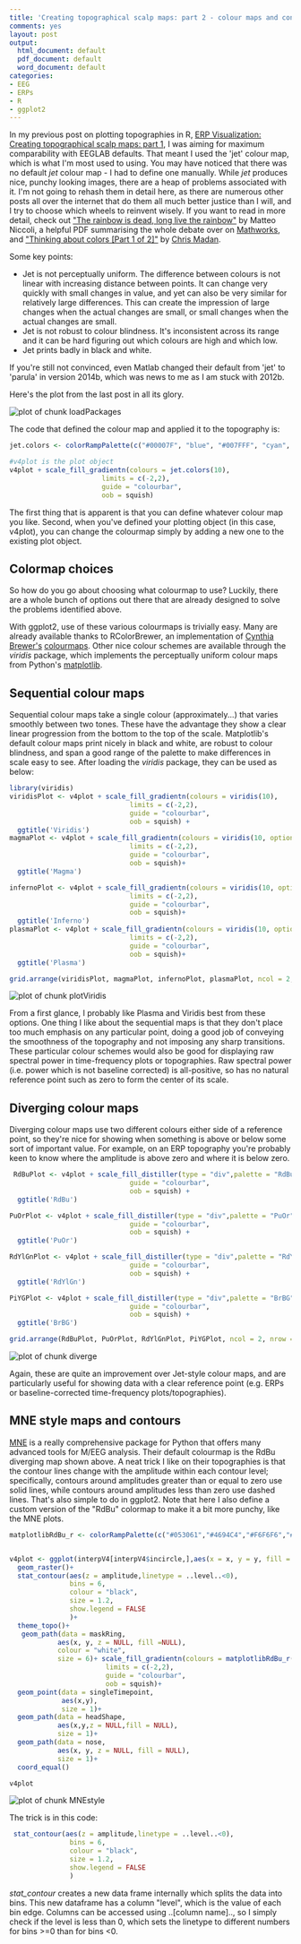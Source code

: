 ```yaml
---
title: 'Creating topographical scalp maps: part 2 - colour maps and contour lines'
comments: yes
layout: post
output:
  html_document: default
  pdf_document: default
  word_document: default
categories:
- EEG
- ERPs
- R
- ggplot2
---
```




In my previous post on plotting topographies in R, [ERP Visualization: Creating topographical scalp maps: part 1](https://craddm.github.io/blog/2017/02/25/EEG-topography), I was aiming for maximum comparability with EEGLAB defaults. That meant I used the 'jet' colour map, which is what I'm most used to using. You may have noticed that there was no default *jet* colour map - I had to define one manually. While *jet* produces nice, punchy looking images, there are a heap of problems associated with it. I'm not going to rehash them in detail here, as there are numerous other posts all over the internet that do them all much better justice than I will, and I try to choose which wheels to reinvent wisely. If you want to read in more detail, check out ["The rainbow is dead, long live the rainbow"](https://mycarta.wordpress.com/2012/05/12/the-rainbow-is-dead-long-live-the-rainbow-part-1/) by Matteo Niccoli, a helpful PDF summarising the whole debate over on [Mathworks](https://www.mathworks.com/tagteam/81137_92238v00_RainbowColorMap_57312.pdf), and ["Thinking about colors [Part 1 of 2]"]((https://medium.com/@cMadan/thinking-about-colors-part-1-of-2-9287d462c44c#.z7wfaed17)) by [Chris Madan](https://twitter.com/cMadan/).

Some key points:

* Jet is not perceptually uniform. The difference between colours is not linear with increasing distance between points. It can change very quickly with small changes in value, and yet can also be very similar for relatively large differences. This can create the impression of large changes when the actual changes are small, or small changes when the actual changes are small.
* Jet is not robust to colour blindness. It's inconsistent across its range and it can be hard figuring out which colours are high and which low.
* Jet prints badly in black and white.

If you're still not convinced, even Matlab changed their default from 'jet' to 'parula' in version 2014b, which was news to me as I am stuck with 2012b.

Here's the plot from the last post in all its glory.

<img src="/figure/source/2017-03-02-EEG-topographyColorMaps/loadPackages-1.png" title="plot of chunk loadPackages" alt="plot of chunk loadPackages" style="display: block; margin: auto;" />

The code that defined the colour map and applied it to the topography is:


```r
jet.colors <- colorRampPalette(c("#00007F", "blue", "#007FFF", "cyan", "#7FFF7F", "yellow", "#FF7F00", "red", "#7F0000"))

#v4plot is the plot object
v4plot + scale_fill_gradientn(colours = jet.colors(10),
                       limits = c(-2,2),
                       guide = "colourbar",
                       oob = squish)
```

The first thing that is apparent is that you can define whatever colour map you like. Second, when you've defined your plotting object (in this case, v4plot), you can change the colourmap simply by adding a new one to the existing plot object.

## Colormap choices

So how do you go about choosing what colourmap to use? Luckily, there are a whole bunch of options out there that are already designed to solve the problems identified above. 

With ggplot2, use of these various colourmaps is trivially easy. Many are already available thanks to RColorBrewer, an implementation of [Cynthia Brewer's](http://www.personal.psu.edu/cab38/) [colourmaps](http://colorbrewer2.org/#type=sequential&scheme=BuGn&n=3). Other nice colour schemes are available through the *viridis* package, which implements the perceptually uniform colour maps from Python's [matplotlib](http://matplotlib.org/).

## Sequential colour maps

Sequential colour maps take a single colour (approximately...) that varies smoothly between two tones. These have the advantage they show a clear linear progression from the bottom to the top of the scale. Matplotlib's default colour maps print nicely in black and white, are robust to colour blindness, and span a good range of the palette to make differences in scale easy to see. After loading the *viridis* package, they can be used as below:


```r
library(viridis)
viridisPlot <- v4plot + scale_fill_gradientn(colours = viridis(10),
                              limits = c(-2,2),
                              guide = "colourbar",
                              oob = squish) +
  ggtitle('Viridis')
magmaPlot <- v4plot + scale_fill_gradientn(colours = viridis(10, option = "A"),
                              limits = c(-2,2),
                              guide = "colourbar",
                              oob = squish)+
  ggtitle('Magma')

infernoPlot <- v4plot + scale_fill_gradientn(colours = viridis(10, option = "B"),
                              limits = c(-2,2),
                              guide = "colourbar",
                              oob = squish)+
  ggtitle('Inferno')
plasmaPlot <- v4plot + scale_fill_gradientn(colours = viridis(10, option = "C"),
                              limits = c(-2,2),
                              guide = "colourbar",
                              oob = squish)+
  ggtitle('Plasma')

grid.arrange(viridisPlot, magmaPlot, infernoPlot, plasmaPlot, ncol = 2, nrow = 2)
```

<img src="/figure/source/2017-03-02-EEG-topographyColorMaps/plotViridis-1.png" title="plot of chunk plotViridis" alt="plot of chunk plotViridis" style="display: block; margin: auto;" />

From a first glance, I probably like Plasma and Viridis best from these options. One thing I like about the sequential maps is that they don't place too much emphasis on any particular point, doing a good job of conveying the smoothness of the topography and not imposing any sharp transitions. These particular colour schemes would also be good for displaying raw spectral power in time-frequency plots or topographies. Raw spectral power (i.e. power which is not baseline corrected) is all-positive, so has no natural reference point such as zero to form the center of its scale.

## Diverging colour maps

Diverging colour maps use two different colours either side of a reference point, so they're nice for showing when something is above or below some sort of important value. For example, on an ERP topography you're probably keen to know where the amplitude is above zero and where it is below zero.


```r
 RdBuPlot <- v4plot + scale_fill_distiller(type = "div",palette = "RdBu",limits = c(-2,2),
                              guide = "colourbar",
                              oob = squish) +
  ggtitle('RdBu')

PuOrPlot <- v4plot + scale_fill_distiller(type = "div",palette = "PuOr",limits = c(-2,2),
                              guide = "colourbar",
                              oob = squish) +
  ggtitle('PuOr')

RdYlGnPlot <- v4plot + scale_fill_distiller(type = "div",palette = "RdYlGn",limits = c(-2,2),
                              guide = "colourbar",
                              oob = squish) +
  ggtitle('RdYlGn')

PiYGPlot <- v4plot + scale_fill_distiller(type = "div",palette = "BrBG",limits = c(-2,2),
                              guide = "colourbar",
                              oob = squish) +
  ggtitle('BrBG')

grid.arrange(RdBuPlot, PuOrPlot, RdYlGnPlot, PiYGPlot, ncol = 2, nrow = 2)
```

<img src="/figure/source/2017-03-02-EEG-topographyColorMaps/diverge-1.png" title="plot of chunk diverge" alt="plot of chunk diverge" style="display: block; margin: auto;" />

Again, these are quite an improvement over Jet-style colour maps, and are particularly useful for showing data with a clear reference point (e.g. ERPs or baseline-corrected time-frequency plots/topographies).

## MNE style maps and contours

[MNE](http://martinos.org/mne/stable/index.html) is a really comprehensive package for Python that offers many advanced tools for M/EEG analysis. Their default colourmap is the RdBu diverging map shown above. A neat trick I like on their topographies is that the contour lines change with the amplitude within each contour level; specifically, contours around amplitudes greater than or equal to zero use solid lines, while contours around amplitudes less than zero use dashed lines. That's also simple to do in ggplot2. Note that here I also define a custom version of the "RdBu" colormap to make it a bit more punchy, like the MNE plots.


```r
matplotlibRdBu_r <- colorRampPalette(c("#053061","#4694C4","#F6F6F6","#E7886C","#67001F"),interpolate = "spline")


v4plot <- ggplot(interpV4[interpV4$incircle,],aes(x = x, y = y, fill = amplitude))+
  geom_raster()+
  stat_contour(aes(z = amplitude,linetype = ..level..<0),
               bins = 6,
               colour = "black",
               size = 1.2,
               show.legend = FALSE
               )+
  theme_topo()+
   geom_path(data = maskRing,
            aes(x, y, z = NULL, fill =NULL),
            colour = "white",
            size = 6)+ scale_fill_gradientn(colours = matplotlibRdBu_r(10),
                        limits = c(-2,2),
                        guide = "colourbar",
                        oob = squish)+
  geom_point(data = singleTimepoint,
             aes(x,y),
             size = 1)+
  geom_path(data = headShape,
            aes(x,y,z = NULL,fill = NULL),
            size = 1)+
  geom_path(data = nose,
            aes(x, y, z = NULL, fill = NULL),
            size = 1)+
  coord_equal()

v4plot
```

<img src="/figure/source/2017-03-02-EEG-topographyColorMaps/MNEstyle-1.png" title="plot of chunk MNEstyle" alt="plot of chunk MNEstyle" style="display: block; margin: auto;" />

The trick is in this code:


```r
 stat_contour(aes(z = amplitude,linetype = ..level..<0),
               bins = 6,
               colour = "black",
               size = 1.2,
               show.legend = FALSE
               )
```

*stat_contour* creates a new data frame internally which splits the data into bins. This new dataframe has a column "level", which is the value of each bin edge. Columns can be accessed using ..[column name].., so I simply check if the level is less than 0, which sets the linetype to different numbers for bins >=0 than for bins <0.

